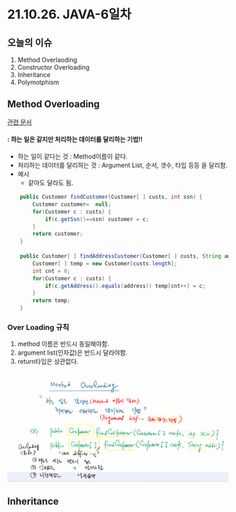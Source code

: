 # 21.10.26. JAVA-6일차

## 오늘의 이슈

1. Method Overlaoding
2. Constructor Overloading
3. Inheritance
4. Polymotphism

## Method Overloading

[관련 문서](./miracom_edu/javaWorkspace/java12_Array_mvc/src/com/edu/bank/service/CustomerService.java)

#### : 하는 일은 같지만 처리하는 데이터를 달리하는 기법!!

* 하는 일이 같다는 것 : Method이름이 같다.
* 처리하는 데이터를 달리하는 것 : Argument List, 순서, 갯수, 타입 등등 을 달리함.
* 예시
  * 같아도 달라도 됨.

```java
	public Customer findCustomer(Customer[ ] custs, int ssn) {
		Customer customer=  null;
		for(Customer c : custs) {
			if(c.getSsn()==ssn) customer = c;
		}
		return customer;
	}	

	public Customer[ ] findAddressCustomer(Customer[ ] custs, String address) {
		Customer[ ] temp = new Customer[custs.length];
		int cnt = 0;
		for(Customer c : custs) {
			if(c.getAddress().equals(address)) temp[cnt++] = c;
		}
		return temp;
	}

```

### Over Loading 규칙

1. method 이름은 반드시 동일해야함.
2. argument list(인자값)은 반드시 달라야함.
3. return타입은 상관없다.

![overloading](./image/1026-01.png)

## Inheritance

